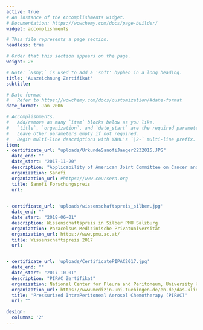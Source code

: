 ```yaml
---
active: true
# An instance of the Accomplishments widget.
# Documentation: https://wowchemy.com/docs/page-builder/
widget: accomplishments

# This file represents a page section.
headless: true

# Order that this section appears on the page.
weight: 28

# Note: `&shy;` is used to add a 'soft' hyphen in a long heading.
title: 'Auszeichnung Zertifikat'
subtitle:

# Date format
#   Refer to https://wowchemy.com/docs/customization/#date-format
date_format: Jan 2006

# Accomplishments.
#   Add/remove as many `item` blocks below as you like.
#   `title`, `organization`, and `date_start` are the required parameters.
#   Leave other parameters empty if not required.
#   Begin multi-line descriptions with YAML's `|2-` multi-line prefix.
item:
- certificate_url: "uploads/UrkundeSanofiJaeger2232015.JPG"
  date_end: ""
  date_start: "2017-11-20"
  description: "Applicability of American Joint Committee on Cancer and College of American Pathologists Regression Grading System in Rectal Cancer"
  organization: Sanofi
  organization_url: #https://www.coursera.org
  title: Sanofi Forschungspreis 
  url: 
  

- certificate_url: 'uploads/wissenschaftspreis_silber.jpg'
  date_end: ""
  date_start: "2018-06-01"
  description: Wissenschaftspreis in Silber PMU Salzburg
  organization: Paracelsus Medizinische Privatuniversität
  organization_url: https://www.pmu.ac.at/
  title: Wissenschaftspreis 2017
  url:


- certificate_url: 'uploads/CertificatePIPAC2017.jpg'
  date_end: ""
  date_start: "2017-10-01"
  description: "PIPAC Zertifikat"
  organization: National Center for Pleura and Peritoneum, University Hospital Tübingen, Germany
  organization_url: https://www.medizin.uni-tuebingen.de/en-de/das-klinikum/einrichtungen/zentren/tumorzentrum-ccc/national-center-for-pleura-and-peritoneum-ncpp
  title: 'Pressurized IntraPeritoneal Aerosol Chemotherapy (PIPAC)'
  url: ""

design:
  columns: '2' 
---
```

